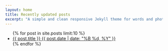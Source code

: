 ```yaml
---
layout: home
title: Recently updated posts
excerpt: "A simple and clean responsive Jekyll theme for words and photos."
---
```


<ul class="post-list">
{% for post in site.posts limit:10 %}
  <li><article><a href="{{ site.url }}{{ post.url }}">{{ post.title }} <span class="entry-date"><time datetime="{{ post.date | date_to_xmlschema }}">{{ post.date | date: "%B %d, %Y" }}</time></span></a></article></li>
{% endfor %}
</ul>
